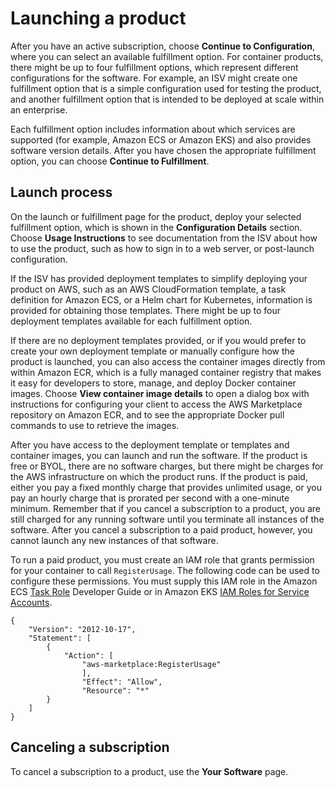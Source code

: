 # Launching a product<a name="buyer-configuring-a-product"></a>

 After you have an active subscription, choose **Continue to Configuration**, where you can select an available fulfillment option\. For container products, there might be up to four fulfillment options, which represent different configurations for the software\. For example, an ISV might create one fulfillment option that is a simple configuration used for testing the product, and another fulfillment option that is intended to be deployed at scale within an enterprise\. 

 Each fulfillment option includes information about which services are supported \(for example, Amazon ECS or Amazon EKS\) and also provides software version details\. After you have chosen the appropriate fulfillment option, you can choose **Continue to Fulfillment**\. 

## Launch process<a name="buyer-launching-a-product"></a>

 On the launch or fulfillment page for the product, deploy your selected fulfillment option, which is shown in the **Configuration Details** section\. Choose **Usage Instructions** to see documentation from the ISV about how to use the product, such as how to sign in to a web server, or post\-launch configuration\. 

 If the ISV has provided deployment templates to simplify deploying your product on AWS, such as an AWS CloudFormation template, a task definition for Amazon ECS, or a Helm chart for Kubernetes, information is provided for obtaining those templates\. There might be up to four deployment templates available for each fulfillment option\.

 If there are no deployment templates provided, or if you would prefer to create your own deployment template or manually configure how the product is launched, you can also access the container images directly from within Amazon ECR, which is a fully managed container registry that makes it easy for developers to store, manage, and deploy Docker container images\. Choose **View container image details** to open a dialog box with instructions for configuring your client to access the AWS Marketplace repository on Amazon ECR, and to see the appropriate Docker pull commands to use to retrieve the images\. 

After you have access to the deployment template or templates and container images, you can launch and run the software\. If the product is free or BYOL, there are no software charges, but there might be charges for the AWS infrastructure on which the product runs\. If the product is paid, either you pay a fixed monthly charge that provides unlimited usage, or you pay an hourly charge that is prorated per second with a one\-minute minimum\. Remember that if you cancel a subscription to a product, you are still charged for any running software until you terminate all instances of the software\. After you cancel a subscription to a paid product, however, you cannot launch any new instances of that software\.

 To run a paid product, you must create an IAM role that grants permission for your container to call `RegisterUsage`\. The following code can be used to configure these permissions\. You must supply this IAM role in the Amazon ECS [Task Role](https://docs.aws.amazon.com/AmazonECS/latest/developerguide/task_definition_parameters.html#task_role_arn) Developer Guide or in Amazon EKS [IAM Roles for Service Accounts](https://docs.aws.amazon.com/eks/latest/userguide/iam-roles-for-service-accounts.html)\. 

```
{
    "Version": "2012-10-17",
    "Statement": [
        {
            "Action": [
                "aws-marketplace:RegisterUsage"
                ],
                "Effect": "Allow",
                "Resource": "*"
        }
    ]
}
```

## Canceling a subscription<a name="buyer-cancelling-a-subscription"></a>

 To cancel a subscription to a product, use the **Your Software** page\. 